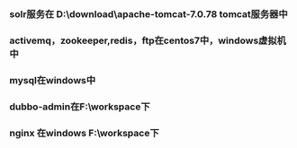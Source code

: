 ### solr服务在  D:\download\apache-tomcat-7.0.78  tomcat服务器中

### activemq，zookeeper,redis，ftp在centos7中，windows虚拟机中 


### mysql在windows中

### dubbo-admin在F:\workspace下

### nginx 在windows F:\workspace下